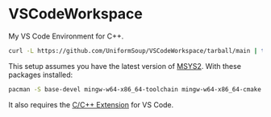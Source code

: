 # VSCodeWorkspace
My VS Code Environment for C++.

```bash
curl -L https://github.com/UniformSoup/VSCodeWorkspace/tarball/main | tar --exclude='README.md' --exclude='LICENSE' --strip=1 -zx
```

This setup assumes you have the latest version of [MSYS2](https://msys2.org/#installation).
With these packages installed:
```bash
pacman -S base-devel mingw-w64-x86_64-toolchain mingw-w64-x86_64-cmake mingw-w64-x86_64-ninja
```
It also requires the [C/C++ Extension](https://github.com/microsoft/vscode-cpptools) for VS Code.
